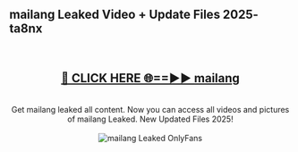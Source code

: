 <h2>mailang Leaked Video + Update Files 2025- ta8nx</h2>
<br>
<div align="center">
<h2><a href="https://libra.edu.pl?mailang" rel="nofollow">🔴 CLICK HERE 🌐==►► mailang</a></h2>
<br>
Get mailang leaked all content. Now you can access all videos and pictures of mailang Leaked. New Updated Files 2025!
<br>
<br>
<a href="https://libra.edu.pl?mailang" rel="nofollow" data-target="animated-image.originalLink"><img src="https://i.ibb.co.com/WyWwxjT/player-gif2.gif" alt="mailang Leaked OnlyFans" style="max-width: 100%; display: inline-block;" data-target="animated-image.originalImage"></a>
</div>
<br>